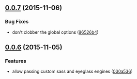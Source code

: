 <a name="0.0.7"></a>
## [0.0.7](https://github.com/sass-eyeglass/eyeglass-dev-testutils/compare/v0.0.6...v0.0.7) (2015-11-06)


### Bug Fixes

* don't clobber the global options ([86526b4](https://github.com/sass-eyeglass/eyeglass-dev-testutils/commit/86526b4))



<a name="0.0.6"></a>
## [0.0.6](https://github.com/sass-eyeglass/eyeglass-dev-testutils/compare/v0.0.5...v0.0.6) (2015-11-05)


### Features

* allow passing custom sass and eyeglass engines ([030a536](https://github.com/sass-eyeglass/eyeglass-dev-testutils/commit/030a536))



